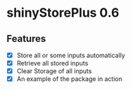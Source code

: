 # shinyStorePlus 0.6

## Features

- [x] Store all or some inputs automatically 
- [x] Retrieve all stored inputs
- [x] Clear Storage of all inputs
- [x] An example of the package in action
